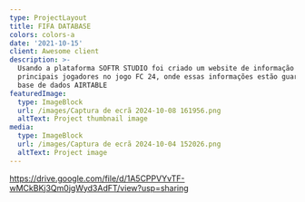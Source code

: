 ```yaml
---
type: ProjectLayout
title: FIFA DATABASE
colors: colors-a
date: '2021-10-15'
client: Awesome client
description: >-
  Usando a plataforma SOFTR STUDIO foi criado um website de informação dos
  principais jogadores no jogo FC 24, onde essas informações estão guardadas na
  base de dados AIRTABLE
featuredImage:
  type: ImageBlock
  url: /images/Captura de ecrã 2024-10-08 161956.png
  altText: Project thumbnail image
media:
  type: ImageBlock
  url: /images/Captura de ecrã 2024-10-04 152026.png
  altText: Project image
---
```

<https://drive.google.com/file/d/1A5CPPVYvTF-wMCkBKj3Qm0jgWyd3AdFT/view?usp=sharing>
